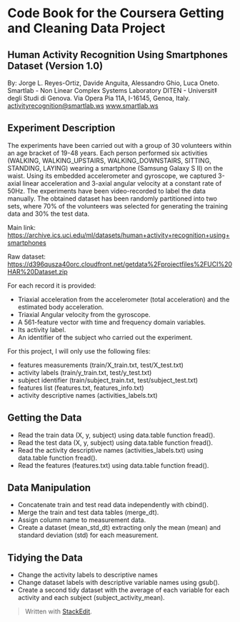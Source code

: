 # Code Book for the Coursera Getting and Cleaning Data Project

## Human Activity Recognition Using Smartphones Dataset (Version 1.0)

By: Jorge L. Reyes-Ortiz, Davide Anguita, Alessandro Ghio, Luca Oneto.
Smartlab - Non Linear Complex Systems Laboratory
DITEN - Universit‡ degli Studi di Genova.
Via Opera Pia 11A, I-16145, Genoa, Italy.
activityrecognition@smartlab.ws
www.smartlab.ws

## Experiment Description

The experiments have been carried out with a group of 30 volunteers within an age bracket of 19-48 years. Each person performed six activities (WALKING, WALKING_UPSTAIRS, WALKING_DOWNSTAIRS, SITTING, STANDING, LAYING) wearing a smartphone (Samsung Galaxy S II) on the waist. Using its embedded accelerometer and gyroscope, we captured 3-axial linear acceleration and 3-axial angular velocity at a constant rate of 50Hz. The experiments have been video-recorded to label the data manually. The obtained dataset has been randomly partitioned into two sets, where 70% of the volunteers was selected for generating the training data and 30% the test data. 

Main link: https://archive.ics.uci.edu/ml/datasets/human+activity+recognition+using+smartphones

Raw dataset: https://d396qusza40orc.cloudfront.net/getdata%2Fprojectfiles%2FUCI%20HAR%20Dataset.zip

For each record it is provided:

 - Triaxial acceleration from the accelerometer (total acceleration) and the estimated body acceleration.
- Triaxial Angular velocity from the gyroscope. 
- A 561-feature vector with time and frequency domain variables. 
- Its activity label. 
- An identifier of the subject who carried out the experiment.

For this project, I will only use the following files:

 - features measurements (train/X_train.txt, test/X_test.txt)
 - activity labels (train/y_train.txt, test/y_test.txt)
 - subject identifier (train/subject_train.txt, test/subject_test.txt)
 - features list (features.txt, features_info.txt)
 - activity descriptive names (activities_labels.txt)

## Getting the Data

 - Read the train data (X, y, subject) using data.table function fread().
 - Read the test data (X, y, subject) using data.table function fread().
 - Read the activity descriptive names (activities_labels.txt) using data.table function fread().
 - Read the features (features.txt) using data.table function fread().

## Data Manipulation

 - Concatenate train and test read data independently with cbind().
 - Merge the train and test data tables (merge_dt).
 - Assign column name to measurement data.
 - Create a dataset (mean_std_dt) extracting only the mean (mean) and standard deviation (std) for each measurement.

## Tidying the Data

 - Change the activity labels to descriptive names
 - Change dataset labels with descriptive variable names using gsub().
 - Create a second tidy dataset with the average of each variable for each activity and each subject (subject_activity_mean). 

> Written with [StackEdit](https://stackedit.io/).
<!--stackedit_data:
eyJoaXN0b3J5IjpbLTE2NzU3NzM0MDksLTEwOTI3MDMyMjIsLT
E4Njc0ODk4NDIsLTE1NDkzMDQzMzcsMjExNjgzMDYzMCwtMjMz
NjcyODIwXX0=
-->